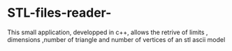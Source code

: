 # STL-files-reader-
This small application, developped in c++, allows the retrive of limits  , dimensions ,number of triangle  and 
number of vertices of an stl ascii model
